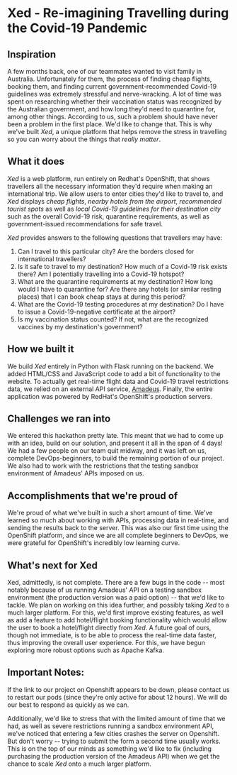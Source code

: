 # Xed - Re-imagining Travelling during the Covid-19 Pandemic

## Inspiration
A few months back, one of our teammates wanted to visit family in Australia. Unfortunately for them, the process of finding cheap flights, booking them, and finding current government-recommended Covid-19 guidelines was extremely stressful and nerve-wracking. A lot of time was spent on researching whether their vaccination status was recognized by the Australian government, and how long they'd need to quarantine for, among other things. According to us, such a problem should have never been a problem in the first place. We'd like to change that. This is why we've built *Xed*, a unique platform that helps remove the stress in travelling so you can worry about the things that *really matter*.

## What it does
*Xed* is a web platform, run entirely on Redhat's OpenShift, that shows travellers all the necessary information they'd require when making an international trip. We allow users to enter cities they'd like to travel to, and *Xed* displays *cheap flights*, *nearby hotels from the airport*, *recommended tourist spots* as well as *local Covid-19 guidelines for their destination city* such as the overall Covid-19 risk, quarantine requirements, as well as government-issued recommendations for safe travel. 

*Xed* provides answers to the following questions that travellers may have:
1. Can I travel to this particular city? Are the borders closed for international travellers?
2. Is it safe to travel to my destination? How much of a Covid-19 risk exists there? Am I potentially travelling into a Covid-19 hotspot?
3. What are the quarantine requirements at my destination? How long would I have to quarantine for? Are there any hotels (or similar resting places) that I can book cheap stays at during this period?
4. What are the Covid-19 testing procedures at my destination? Do I have to issue a Covid-19-negative certificate at the airport?
5. Is my vaccination status counted? If not, what are the recognized vaccines by my destination's government?

## How we built it
We build *Xed* entirely in Python with Flask running on the backend. We added HTML/CSS and JavaScript code to add a bit of functionality to the website. To actually get real-time flight data and Covid-19 travel restrictions data, we relied on an external API service, [Amadeus](http://amadeus.com). Finally, the entire application was powered by RedHat's OpenShift's production servers.

## Challenges we ran into
We entered this hackathon pretty late. This meant that we had to come up with an idea, build on our solution, and present it all in the span of 4 days! We had a few people on our team quit midway, and it was left on us, complete DevOps-beginners, to build the remaining portion of our project. We also had to work with the restrictions that the testing sandbox environment of Amadeus' APIs imposed on us.

## Accomplishments that we're proud of
We're proud of what we've built in such a short amount of time. We've learned so much about working with APIs, processing data in real-time, and sending the results back to the server. This was also our first time using the OpenShift platform, and since we are all complete beginners to DevOps, we were grateful for OpenShift's incredibly low learning curve.

## What's next for Xed
Xed, admittedly, is not complete. There are a few bugs in the code -- most notably because of us running Amadeus' API on a testing sandbox environment (the production version was a paid option) -- that we'd like to tackle. We plan on working on this idea further, and possibly taking *Xed* to a much larger platform. For this, we'd first improve existing features, as well as add a feature to add hotel/flight booking functionality which would allow the user to book a hotel/flight directly from *Xed*. A future goal of ours, though not immediate, is to be able to process the real-time data faster, thus improving the overall user experience. For this, we have begun exploring more robust options such as Apache Kafka. 

## Important Notes:
If the link to our project on Openshift appears to be down, please contact us to restart our pods (since they're only active for about 12 hours). We will do our best to respond as quickly as we can. 

Additionally, we'd like to stress that with the limited amount of time that we had, as well as severe restrictions running a sandbox environment API, we've noticed that entering a few cities crashes the server on Openshift. But don't worry -- trying to submit the form a second time usually works. This is on the top of our minds as something we'd like to fix (including purchasing the production version of the Amadeus API) when we get the chance to scale *Xed* onto a much larger platform.